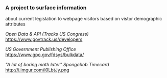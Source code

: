 <h3>A project to surface information  </h3>
about current legislation to webpage visitors based on vistor demographic attributes

*Open Data & API (Tracks US Congress)*  
https://www.govtrack.us/developers

*US Government Publishing Office*  
https://www.gpo.gov/fdsys/bulkdata/

*"A lot of boring math later" Spongebob Timecard*  
http://i.imgur.com/i0LbtJy.png
